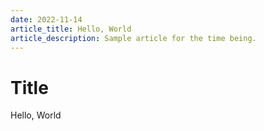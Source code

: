 ```yaml
---
date: 2022-11-14
article_title: Hello, World
article_description: Sample article for the time being.
---
```


# Title
Hello, World
